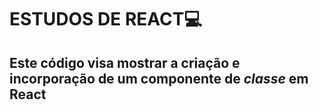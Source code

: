# ESTUDOS DE REACT💻


## Este código visa mostrar a criação e incorporação de um componente de *classe* em React
